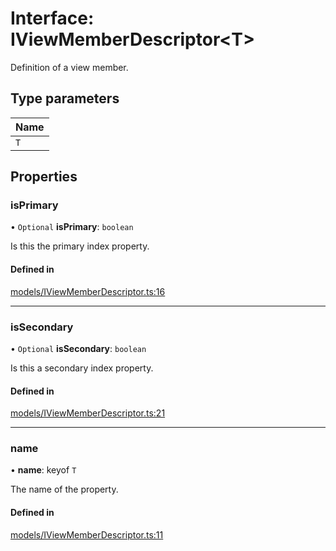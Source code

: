 # Interface: IViewMemberDescriptor\<T\>

Definition of a view member.

## Type parameters

| Name |
| :------ |
| `T` |

## Properties

### isPrimary

• `Optional` **isPrimary**: `boolean`

Is this the primary index property.

#### Defined in

[models/IViewMemberDescriptor.ts:16](https://github.com/gtscio/framework/blob/e3dfdc9/packages/entity/src/models/IViewMemberDescriptor.ts#L16)

___

### isSecondary

• `Optional` **isSecondary**: `boolean`

Is this a secondary index property.

#### Defined in

[models/IViewMemberDescriptor.ts:21](https://github.com/gtscio/framework/blob/e3dfdc9/packages/entity/src/models/IViewMemberDescriptor.ts#L21)

___

### name

• **name**: keyof `T`

The name of the property.

#### Defined in

[models/IViewMemberDescriptor.ts:11](https://github.com/gtscio/framework/blob/e3dfdc9/packages/entity/src/models/IViewMemberDescriptor.ts#L11)
